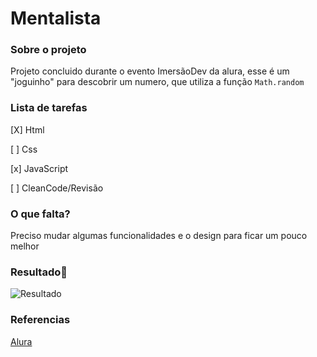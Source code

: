 # Mentalista

### **Sobre o projeto**

Projeto concluido durante o evento ImersãoDev da alura, esse é um "joguinho" para descobrir um numero, que utiliza a função `Math.random` 

### **Lista de tarefas**

[X] Html

[ ] Css

[x] JavaScript

[ ] CleanCode/Revisão

### **O que falta?**

Preciso mudar algumas funcionalidades e o design para ficar um pouco melhor

### **Resultado**:clap:

![Resultado](https://user-images.githubusercontent.com/80369075/114110674-7df6f480-98ae-11eb-9417-1a7fbb702dab.png)


### **Referencias**


[Alura](https://www.alura.com.br/)


